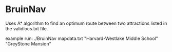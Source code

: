 # BruinNav
Uses A* algorithm to find an optimum route between two attractions listed in the validlocs.txt file.

example run:
./BruinNav mapdata.txt "Harvard-Westlake Middle School" "GreyStone Mansion"

